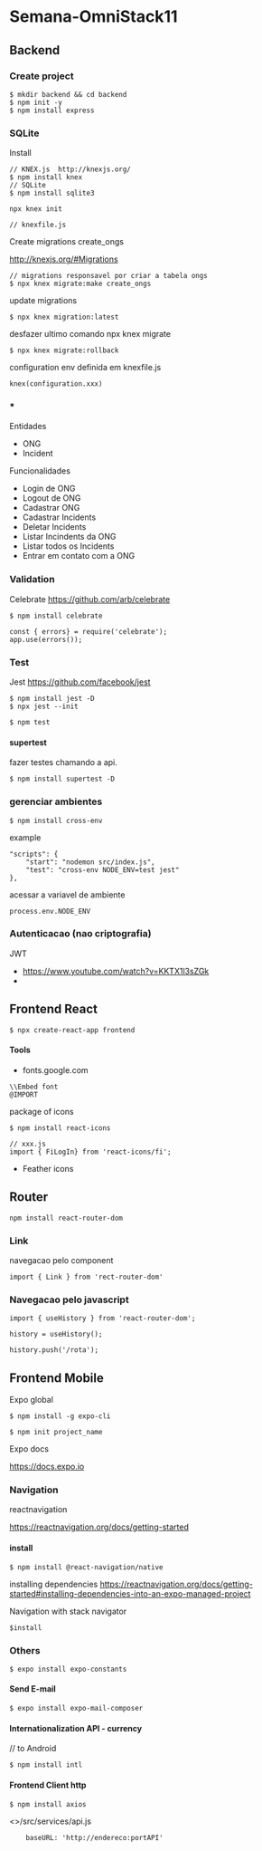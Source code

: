 # Semana-OmniStack11

## Backend

### Create project

```
$ mkdir backend && cd backend
$ npm init -y
$ npm install express
```

### SQLite

Install
```
// KNEX.js  http://knexjs.org/
$ npm install knex
// SQLite
$ npm install sqlite3
```

```
npx knex init

// knexfile.js
```

Create migrations create_ongs

http://knexjs.org/#Migrations
```
// migrations responsavel por criar a tabela ongs
$ npx knex migrate:make create_ongs
```
update migrations
```
$ npx knex migration:latest
```
desfazer ultimo comando npx knex migrate
```
$ npx knex migrate:rollback
```
configuration env
definida em knexfile.js
```
knex(configuration.xxx)
```

### *

Entidades
- ONG
- Incident

Funcionalidades
- Login de ONG
- Logout de ONG
- Cadastrar ONG
- Cadastrar Incidents
- Deletar Incidents
- Listar Incindents da ONG
- Listar todos os Incidents
- Entrar em contato com a ONG


### Validation

Celebrate https://github.com/arb/celebrate

```
$ npm install celebrate
```

```
const { errors} = require('celebrate');
app.use(errors());
```

### Test

Jest https://github.com/facebook/jest

```
$ npm install jest -D
$ npx jest --init
```
```
$ npm test
```

#### supertest
fazer testes chamando a api.

```
$ npm install supertest -D
```

### gerenciar ambientes

```
$ npm install cross-env
```
example
```
"scripts": {
    "start": "nodemon src/index.js",
    "test": "cross-env NODE_ENV=test jest"
},
```
acessar a variavel de ambiente
```
process.env.NODE_ENV
```

### Autenticacao (nao criptografia)
JWT

- https://www.youtube.com/watch?v=KKTX1l3sZGk
- 

## Frontend React

```
$ npx create-react-app frontend

```


#### Tools

- fonts.google.com
```
\\Embed font
@IMPORT
```

package of icons
```
$ npm install react-icons
```
```
// xxx.js
import { FiLogIn} from 'react-icons/fi';
```
- Feather icons
  

## Router

```
npm install react-router-dom
```

### Link
navegacao pelo component <Link >
```
import { Link } from 'rect-router-dom'

```

### Navegacao pelo javascript
```
import { useHistory } from 'react-router-dom';

history = useHistory();

history.push('/rota');
```


## Frontend Mobile

Expo global
```
$ npm install -g expo-cli
```

```
$ npm init project_name
```

Expo docs

https://docs.expo.io


### Navigation

reactnavigation

https://reactnavigation.org/docs/getting-started

#### install
```
$ npm install @react-navigation/native
```
installing dependencies
https://reactnavigation.org/docs/getting-started#installing-dependencies-into-an-expo-managed-project

Navigation with stack navigator

```
$install 
```

### Others


```
$ expo install expo-constants
```

#### Send E-mail

```
$ expo install expo-mail-composer
```

#### Internationalization API - currency
// to Android
```
$ npm install intl
```

#### Frontend Client http

```
$ npm install axios
```

<>/src/services/api.js
```
    baseURL: 'http://endereco:portAPI'
```